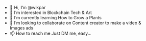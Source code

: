 - 👋 Hi, I’m @wikpar
- 👀 I’m interested in Blockchain Tech & Art
- 🌱 I’m currently learning How to Grow a Plants
- 💞️ I’m looking to collaborate on Content creator to make a video & Images ads
- 📫 How to reach me Just DM me, easy...

<!---
wikpar/wikpar is a ✨ special ✨ repository because its `README.md` (this file) appears on your GitHub profile.
You can click the Preview link to take a look at your changes.
--->
